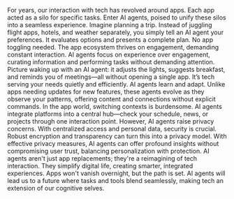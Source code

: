 For years, our interaction with tech has revolved around apps. Each app acted as a silo for specific tasks. Enter AI agents, poised to unify these silos into a seamless experience.
Imagine planning a trip. Instead of juggling flight apps, hotels, and weather separately, you simply tell an AI agent your preferences. It evaluates options and presents a complete plan. No app toggling needed.
The app ecosystem thrives on engagement, demanding constant interaction. AI agents focus on experience over engagement, curating information and performing tasks without demanding attention.
Picture waking up with an AI agent: it adjusts the lights, suggests breakfast, and reminds you of meetings—all without opening a single app. It’s tech serving your needs quietly and efficiently.
AI agents learn and adapt. Unlike apps needing updates for new features, these agents evolve as they observe your patterns, offering content and connections without explicit commands.
In the app world, switching contexts is burdensome. AI agents integrate platforms into a central hub—check your schedule, news, or projects through one interaction point.
However, AI agents raise privacy concerns. With centralized access and personal data, security is crucial. Robust encryption and transparency can turn this into a privacy model.
With effective privacy measures, AI agents can offer profound insights without compromising user trust, balancing personalization with protection.
AI agents aren't just app replacements; they're a reimagining of tech interaction. They simplify digital life, creating smarter, integrated experiences.
Apps won't vanish overnight, but the path is set. AI agents will lead us to a future where tasks and tools blend seamlessly, making tech an extension of our cognitive selves.